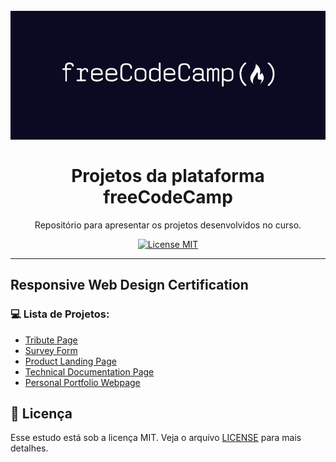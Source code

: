 <h1 align="center">
<br>
  <img src=".github/freeCodeCamp-logo.png" alt="freeCodeCamp" >
<br>
<br>
Projetos da plataforma freeCodeCamp
</h1>

<p align="center">Repositório para apresentar os projetos desenvolvidos no curso.</p>

<p align="center">
  <a href="https://opensource.org/licenses/MIT">
    <img src="https://img.shields.io/badge/License-MIT-blue.svg" alt="License MIT">
  </a>
</p>

<hr />

## Responsive Web Design Certification

### :computer: Lista de Projetos:
- [Tribute Page](projects/tribute-page)
- [Survey Form](projects/survey-form)
- [Product Landing Page](projects/product-landing-page)
- [Technical Documentation Page](projects/technical-documentation-page)
- [Personal Portfolio Webpage](projects/personal-portfolio-webpage)

## :memo: Licença

Esse estudo está sob a licença MIT. Veja o arquivo [LICENSE](/LICENSE) para mais detalhes.